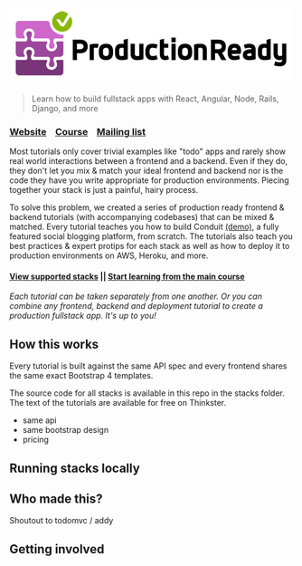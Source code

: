 # ![ProductionReady](media/logo_lg.png)

> Learn how to build fullstack apps with React, Angular, Node, Rails, Django, and more

### [Website](http://)&nbsp;&nbsp;&nbsp;&nbsp;[Course](http://)&nbsp;&nbsp;&nbsp;&nbsp;[Mailing list](http://)

Most tutorials only cover trivial examples like "todo" apps and rarely show real world interactions between a frontend and a backend. Even if they do, they don't let you mix & match your ideal frontend and backend nor is the code they have you write appropriate for production environments. Piecing together your stack is just a painful, hairy process.

To solve this problem, we created a series of production ready frontend & backend tutorials (with accompanying codebases) that can be mixed & matched. Every tutorial teaches you how to build Conduit [(demo)](https://demo.productionready.io), a fully featured social blogging platform, from scratch. The tutorials also teach you best practices & expert protips for each stack as well as how to deploy it to production environments on AWS, Heroku, and more.

#### [View supported stacks](http://) || [Start learning from the main course](http://)

*Each tutorial can be taken separately from one another. Or you can combine any frontend, backend and deployment tutorial to create a production fullstack app. It's up to you!*

## How this works

Every tutorial is built against the same API spec and every frontend shares the same exact Bootstrap 4 templates.

The source code for all stacks is available in this repo in the stacks folder. The text of the tutorials are available for free on Thinkster.

- same api
- same bootstrap design
- pricing

## Running stacks locally

## Who made this?

Shoutout to todomvc / addy

## Getting involved

